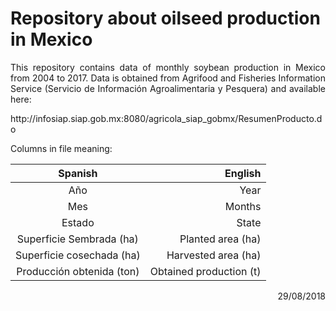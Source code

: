 # Repository about oilseed production in Mexico 

<p align="justify">
This repository contains data of monthly soybean production in Mexico from 2004 to 2017. 
Data is obtained from Agrifood and Fisheries Information Service (Servicio de Información Agroalimentaria y Pesquera) and available here: 
</p>
http://infosiap.siap.gob.mx:8080/agricola_siap_gobmx/ResumenProducto.do

Columns in file meaning:

| Spanish  | English | 
| :-------: | ------:|
| Año       | Year  | 
| Mes      | Months  | 
| Estado      | State  | 
| Superficie Sembrada (ha)      | Planted area (ha)  |
| Superficie cosechada (ha)      | Harvested area (ha)  |
| Producción obtenida (ton)     | Obtained production (t)  |






<p align="right">
29/08/2018
  </p>
